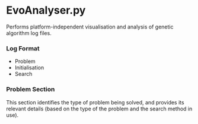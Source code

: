 # EvoAnalyser.py

Performs platform-independent visualisation and analysis of genetic algorithm
log files.

### Log Format

* Problem
* Initialisation
* Search

### Problem Section

This section identifies the type of problem being solved, and provides its
relevant details (based on the type of the problem and the search method in
use).
